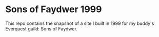 # Sons of Faydwer 1999

This repo contains the snapshot of a site I built in 1999 for my buddy's Everquest guild: Sons of Faydwer.

